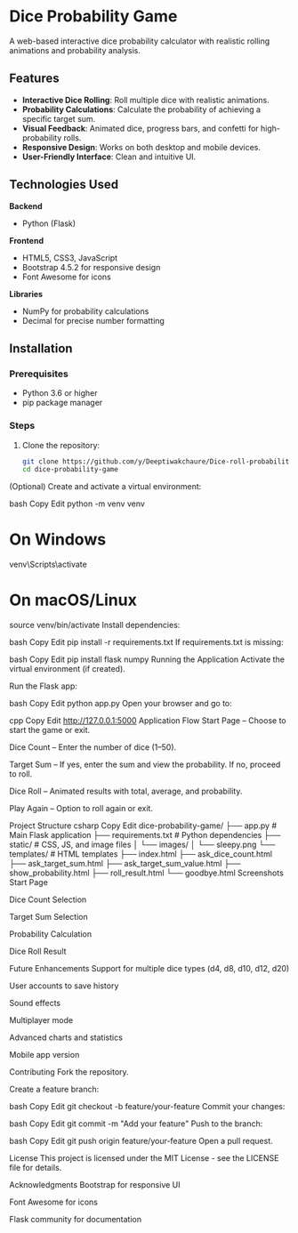 # Dice Probability Game

A web-based interactive dice probability calculator with realistic rolling animations and probability analysis.

## Features

- **Interactive Dice Rolling**: Roll multiple dice with realistic animations.
- **Probability Calculations**: Calculate the probability of achieving a specific target sum.
- **Visual Feedback**: Animated dice, progress bars, and confetti for high-probability rolls.
- **Responsive Design**: Works on both desktop and mobile devices.
- **User-Friendly Interface**: Clean and intuitive UI.

## Technologies Used

**Backend**
- Python (Flask)

**Frontend**
- HTML5, CSS3, JavaScript
- Bootstrap 4.5.2 for responsive design
- Font Awesome for icons

**Libraries**
- NumPy for probability calculations
- Decimal for precise number formatting

## Installation

### Prerequisites
- Python 3.6 or higher
- pip package manager

### Steps

1. Clone the repository:
   ```bash
   git clone https://github.com/y/Deeptiwakchaure/Dice-roll-probability.git
   cd dice-probability-game
(Optional) Create and activate a virtual environment:

bash
Copy
Edit
python -m venv venv
# On Windows
venv\Scripts\activate
# On macOS/Linux
source venv/bin/activate
Install dependencies:

bash
Copy
Edit
pip install -r requirements.txt
If requirements.txt is missing:

bash
Copy
Edit
pip install flask numpy
Running the Application
Activate the virtual environment (if created).

Run the Flask app:

bash
Copy
Edit
python app.py
Open your browser and go to:

cpp
Copy
Edit
http://127.0.0.1:5000
Application Flow
Start Page – Choose to start the game or exit.

Dice Count – Enter the number of dice (1–50).

Target Sum – If yes, enter the sum and view the probability. If no, proceed to roll.

Dice Roll – Animated results with total, average, and probability.

Play Again – Option to roll again or exit.

Project Structure
csharp
Copy
Edit
dice-probability-game/
├── app.py                 # Main Flask application
├── requirements.txt       # Python dependencies
├── static/                # CSS, JS, and image files
│   └── images/
│       └── sleepy.png
└── templates/             # HTML templates
    ├── index.html
    ├── ask_dice_count.html
    ├── ask_target_sum.html
    ├── ask_target_sum_value.html
    ├── show_probability.html
    ├── roll_result.html
    └── goodbye.html
Screenshots
Start Page


Dice Count Selection


Target Sum Selection


Probability Calculation


Dice Roll Result


Future Enhancements
Support for multiple dice types (d4, d8, d10, d12, d20)

User accounts to save history

Sound effects

Multiplayer mode

Advanced charts and statistics

Mobile app version

Contributing
Fork the repository.

Create a feature branch:

bash
Copy
Edit
git checkout -b feature/your-feature
Commit your changes:

bash
Copy
Edit
git commit -m "Add your feature"
Push to the branch:

bash
Copy
Edit
git push origin feature/your-feature
Open a pull request.

License
This project is licensed under the MIT License - see the LICENSE file for details.

Acknowledgments
Bootstrap for responsive UI

Font Awesome for icons

Flask community for documentation

